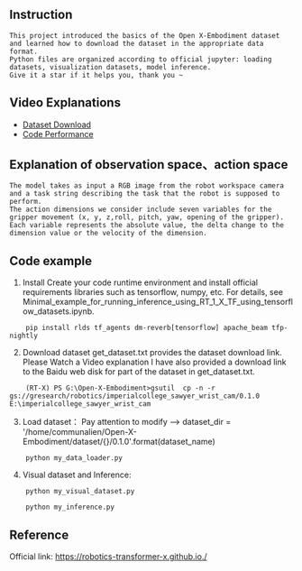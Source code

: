 ## Instruction
    This project introduced the basics of the Open X-Embodiment dataset 
	and learned how to download the dataset in the appropriate data format. 
	Python files are organized according to official jupyter: loading datasets, visualization datasets, model inference.
    Give it a star if it helps you, thank you ~
    
## Video Explanations
- [Dataset Download](https://www.bilibili.com/video/BV1YG411C7XD/?spm_id_from=333.1007.top_right_bar_window_custom_collection.content.click&vd_source=63cd8055657905c0ac8a9388d7a972ed)
- [Code Performance](https://www.bilibili.com/video/BV1me411Q7rM/?spm_id_from=333.788&vd_source=63cd8055657905c0ac8a9388d7a972ed)

## Explanation of observation space、action space
    The model takes as input a RGB image from the robot workspace camera 
	and a task string describing the task that the robot is supposed to perform.
    The action dimensions we consider include seven variables for the gripper movement (x, y, z,roll, pitch, yaw, opening of the gripper). 
	Each variable represents the absolute value, the delta change to the dimension value or the velocity of the dimension.

## Code example
1. Install
    Create your code runtime environment and install official requirements libraries such as tensorflow, numpy, etc.
	For details, see Minimal_example_for_running_inference_using_RT_1_X_TF_using_tensorflow_datasets.ipynb.
```
    pip install rlds tf_agents dm-reverb[tensorflow] apache_beam tfp-nightly    
```
2. Download dataset
    get_dataset.txt provides the dataset download link. Please Watch a Video explanation
    I have also provided a download link to the Baidu web disk for part of the dataset in get_dataset.txt.
```
    (RT-X) PS G:\Open-X-Embodiment>gsutil  cp -n -r gs://gresearch/robotics/imperialcollege_sawyer_wrist_cam/0.1.0 E:\imperialcollege_sawyer_wrist_cam
```
3. Load dataset： 
    Pay attention to modify --> dataset_dir = '/home/communalien/Open-X-Embodiment/dataset/{}/0.1.0'.format(dataset_name) 
```
    python my_data_loader.py
```
4. Visual dataset and Inference:
```
    python my_visual_dataset.py
```
```
    python my_inference.py
```
## Reference
Official link: https://robotics-transformer-x.github.io./
